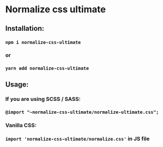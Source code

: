 # Normalize css ultimate

## Installation:

### `npm i normalize-css-ultimate`

### or

### `yarn add normalize-css-ultimate`

## Usage:

### If you are using SCSS / SASS:

### `@import "~normalize-css-ultimate/normalize-ultimate.css";`

### Vanilla CSS:

### `import 'normalize-css-ultimate/normalize.css'` in JS file
